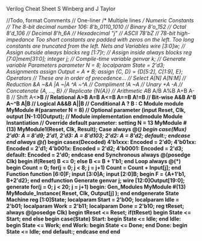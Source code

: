 Verilog Cheat Sheet
S Winberg and J Taylor

//Todo, format
Comments
// One-liner
/* Multiple
lines */
Numeric Constants
// The 8-bit decimal number 106:
8'b_0110_1010 // Binary
8'o_152 // Octal
8'd_106 // Decimal
8'h_6A // Hexadecimal
"j" // ASCII
78'bZ // 78-bit high-impedance
Too short constants are padded with zeros
on the left. Too long constants are
truncated from the left.
Nets and Variables
wire [3:0]w; // Assign outside always blocks
reg [1:7]r; // Assign inside always blocks
reg [7:0]mem[31:0];
integer j; // Compile-time variable
genvar k; // Generate variable
Parameters
parameter N = 8;
localparam State = 2'd3;
Assignments
assign Output = A * B;
assign {C, D} = {D[5:2], C[1:9], E};
Operators
// These are in order of precedence...
// Select
A[N] A[N:M]
// Reduction
&A ~&A |A ~|A ^A ~^A
// Compliment
!A ~A
// Unary
+A -A
// Concatenate
{A, ..., B}
// Replicate
{N{A}}
// Arithmetic
A*B A/B A%B
A+B A-B
// Shift
A<<B A>>B
// Relational
A>B A<B A>=B A<=B
A==B A!=B
// Bit-wise
A&B
A^B A~^B
A|B
// Logical
A&&B
A||B
// Conditional
A ? B : C
Module
module MyModule
#(parameter N = 8) // Optional parameter
(input Reset, Clk,
output [N-1:0]Output);
// Module implementation
endmodule
Module Instantiation
// Override default parameter: setting N = 13
MyModule #(13) MyModule1(Reset, Clk, Result);
Case
always @(*) begin
case(Mux) 2'd0: A = 8'd9; 2'd1, 2'd3: A = 8'd103; 2'd2: A = 8'd2;
default:;
endcase
end
always @(*) begin
casex(Decoded) 4'b1xxx: Encoded = 2'd0; 4'b01xx: Encoded = 2'd1; 4'b001x: Encoded = 2'd2; 4'b0001: Encoded = 2'd3;
default: Encoded = 2'd0;
endcase
end
Synchronous
always @(posedge Clk) begin
if(Reset) B <= 0;
else B <= B + 1'b1;
end
Loop
always @(*) begin
Count = 0;
for(j = 0; j < 8; j = j+1)
Count = Count + Input[j];
end
Function
function [6:0]F;
input [3:0]A;
input [2:0]B;
begin
F = {A+1'b1, B+2'd2};
end
endfunction
Generate
genvar j;
wire [12:0]Output[19:0];
generate
for(j = 0; j < 20; j = j+1)
begin: Gen_Modules
MyModule #(13) MyModule_Instance(
Reset, Clk,
Output[j]
);
end
endgenerate
State Machine
reg [1:0]State;
localparam Start = 2'b00;
localparam Idle = 2'b01;
localparam Work = 2'b11;
localparam Done = 2'b10;
reg tReset;
always @(posedge Clk) begin
tReset <= Reset;
if(tReset) begin
State <= Start;
end else begin
case(State)
Start: begin
State <= Idle;
end
Idle: begin
State <= Work;
end
Work: begin
State <= Done;
end
Done: begin
State <= Idle;
end
default:;
endcase
end
end
